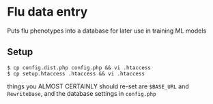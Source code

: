 # Flu data entry

Puts flu phenotypes into a database for later use in training ML models

## Setup

    $ cp config.dist.php config.php && vi .htaccess
    $ cp setup.htaccess .htaccess && vi .htaccess

things you ALMOST CERTAINLY should re-set are `$BASE_URL` and `RewriteBase`, and the database settings in `config.php`